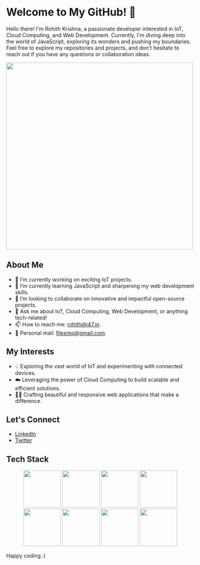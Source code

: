 # Welcome to My GitHub! 👋

Hello there! I'm Rohith Krishna, a passionate developer interested in IoT, Cloud Computing, and Web Development. Currently, I'm diving deep into the world of JavaScript, exploring its wonders and pushing my boundaries. Feel free to explore my repositories and projects, and don't hesitate to reach out if you have any questions or collaboration ideas.

<img src="https://user-images.githubusercontent.com/74038190/213910845-af37a709-8995-40d6-be59-724526e3c3d7.gif" width="500">

## About Me
- 🔭 I’m currently working on exciting IoT projects.
- 🌱 I’m currently learning JavaScript and sharpening my web development skills.
- 👯 I’m looking to collaborate on innovative and impactful open-source projects.
- 💬 Ask me about IoT, Cloud Computing, Web Development, or anything tech-related!
- 📫 How to reach me: [rohith@i47.in](mailto:rohith@i47.in).
- 💌 Personal mail: [filesrkp@gmail.com](mailto:filesrkp@gmail.com).


## My Interests
- 💡 Exploring the vast world of IoT and experimenting with connected devices.
- ☁️ Leveraging the power of Cloud Computing to build scalable and efficient solutions.
- 👨‍💻 Crafting beautiful and responsive web applications that make a difference.

## Let's Connect
- [LinkedIn](https://www.linkedin.com/in/rohith-krishna-p)
- [Twitter](https://twitter.com/rohithkrishnap)


## Tech Stack
<p align="center">
  <img src="https://user-images.githubusercontent.com/25181517/189715289-df3ee512-6eca-463f-a0f4-c10d94a06b2f.png" width="100">
  <img src="https://user-images.githubusercontent.com/25181517/192108372-f71d70ac-7ae6-4c0d-8395-51d8870c2ef0.png" width="100">
  <img src="https://user-images.githubusercontent.com/25181517/202896760-337261ed-ee92-4979-84c4-d4b829c7355d.png" width="100">
  <img src="https://user-images.githubusercontent.com/25181517/117447155-6a868a00-af3d-11eb-9cfe-245df15c9f3f.png" width="100">
  <img src="https://user-images.githubusercontent.com/25181517/183859966-a3462d8d-1bc7-4880-b353-e2cbed900ed6.png" width="100">
  <img src="https://user-images.githubusercontent.com/25181517/182884177-d48a8579-2cd0-447a-b9a6-ffc7cb02560e.png" width="100">
  <img src="https://user-images.githubusercontent.com/25181517/121401671-49102800-c959-11eb-9f6f-74d49a5e1774.png" width="100">
<!--   <img src="https://user-images.githubusercontent.com/25181517/192107858-fe19f043-c502-4009-8c47-476fc89718ad.png" width="100"> -->
  <img src="https://user-images.githubusercontent.com/25181517/192108374-8da61ba1-99ec-41d7-80b8-fb2f7c0a4948.png" width="100">
</p>




 Happy coding :)
